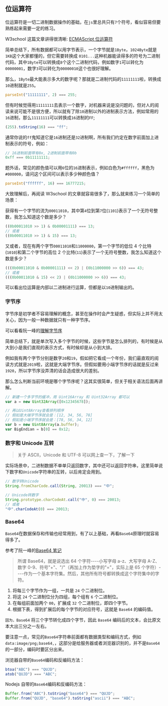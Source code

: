 ## 位运算符

位运算符是一切二进制数据操作的基础，在`js`里总共只有`7`个符号，看似容易但要熟练起来需要一定的练习。

W3school 这篇文章讲得很清晰: [ECMAScript 位运算符](https://www.w3school.com.cn/js/pro_js_operators_bitwise.asp)

简单总结下，所有数据都可以用字节表示，一个字节就是`1Byte`，`1024Byte`就是`1KB`这个大家都懂的，但它需要转换成 `0101...`这种机器能读得多的符号为二进制代码，其中`1Byte`可以转换成`8`个这个二进制代码，例如数字`1`可以转化为 `00000001`，数字`3`可以转化为`00000010`这个也很好理解。

那么，`1Byte`最大能表示多大的数字呢？那就是二进制代码的`11111111`啦，转换成`10`进制就是`255`。

```js
parseInt("11111111", 2) === 255;
```

但有时候觉得用`11111111`去表示一个数字，对机器来说是没问题的，但对人的阅读来说可能不是很方便，所以就有了除`10`进制以外的进制表示方法，例如常用的`16`进制，那么`11111111`可以转换成`16`进制的`FF`;

```js
(255).toString(16) === "ff";
```

通常你说的`ff`鬼知道它是`16`进制还是`32`进制啊，所有我们约定在数字前面加上进制表示的符号，例如：

```js
// 16进制前面带有0x, 2进制前面带有0b
0xff === 0b11111111;
```

题外话，常见的颜色值可以用`6`位的`16`进制表示，例如白色为`#ffffff`，黑色为`#000000`，请问这个区间可以表示多少种颜色值？

```js
parseInt("ffffff", 16) === 16777215;
```

大致理解后，再阅读 W3school 的文章就容易很多了，那么就来练习一个简单的场景：

获得有一个字节的流为`00011010`，其中第`4`位到第`7`位(`1101`)表示了一个无符号整数，我怎么知道这个数是多少？

```js
((0b00011010 >> 1) & 0b00001111) === 13;
// 或者
((0b00011010 >> 1) & 15) === 13;
```

又或者，现在有两个字节`00011010`和`11000000`，第一个字节的低位 4 个比特(`1010`)和第二个字节的高位 2 个比特(`11`)表示了一个无符号整数，我怎么知道这个数是多少？

```js
(((0b00011010 & 0b00001111) << 2) | (0b11000000 >> 6)) === 43;
// 或者
(((0b00011010 & 15) << 2) | (0b11000000 >> 6)) === 43;
```

可以看出位运算是内部以二进制进行运算，但都是以`10`进制输出的。

### 字节序

字节序是初学者不容易理解的概念，甚至在操作时会产生疑惑，但实际上并不用太关心，因为一般一种数据就只有一种字节序。

可以看看阮一峰的[理解字节序](http://www.ruanyifeng.com/blog/2016/11/byte-order.html)

简单总结下，就是单次写入多个字节的时候，这些字节是怎么排列的，有时候是从大到小是我们直观的表示方式，有时候却是从小到大排。

例如我有两个字节分别是数字`20`和`19`，假如把它看成一个年份，我们最直观的阅读方式就是`2019`啦，这就是大端字节序。但假如要用小端字节序的话就是反过来`1920`，所以字节序没弄清的话会造成很大的差别。

那么怎么判断当前环境是哪个字节序呢？这其实很简单，但关于相关语法后面再讲解。

```js
// 新建一个多字节的缓冲，用 Uint16Array 和 Uint32Array 都可以
var a = new Uint32Array([0x12345678]);

// 再以Uint8Array查看排列顺序
// 假如是大端字节序就会是：[12, 34, 56, 78]
// 假如是小端字节序就会是：[78, 56, 34, 12]
var b = new Uint8Array(a.buffer);
var BigEndian = b[0] == 0x12;
```

### 数字和 Unicode 互转

> 关于 ASCII，Unicode 和 UTF-8 可以网上查一下，了解一下

实际场景中，二进制数据不单单只返回数字，其中还可以返回字符串，这里简单说下数字和`Unicode`字符串的互转，以后肯定会用到。

```js
// 数字转Unicode
String.fromCharCode.call(String, 20013) === "中";

// Unicode转数字
String.prototype.charCodeAt.call("中", 0) === 20013;
// 或者
"中".charCodeAt(0) === 20013;
```

### Base64

`Base64`在数据保存和传输也经常用到，有了以上基础，再看`Base64`原理时就容易得多了。

参考了阮一峰的[Base64 笔记](http://www.ruanyifeng.com/blog/2008/06/base64.html)

> 所谓 Base64，就是说选出 64 个字符----小写字母 a-z、大写字母 A-Z、数字 0-9、符号"+"、"/"（再加上作为垫字的"="，实际上是 65 个字符）----作为一个基本字符集。然后，其他所有符号都转换成这个字符集中的字符。

1. 将每三个字节作为一组，一共是 `24` 个二进制位。
2. 将这 `24` 个二进制位分为四组，每个组有 `6` 个二进制位。
3. 在每组前面加两个 `00`，扩展成 `32` 个二进制位，即四个字节。
4. 根据下表，得到扩展后的每个字节的对应符号，这就是 `Base64` 的编码值。

`因为，Base64` 将三个字节转化成四个字节，因此 `Base64` 编码后的文本，会比原文本大出三分之一左右。

要注意一点，常见的`Base64`字符串前面都有数据类型和编码方式，例如`data:image/png;base64,`，这部分是给服务器或者浏览器识别的，并不是`Base64`的一部分，编码时要区分出来。

浏览器自带的`Base64`编码和反编码方法：

```js
btoa("ABC") === "QUJD";
atob("QUJD") === "ABC";
```

Nodejs 自带的`Base64`编码和反编码方法：

```js
Buffer.from("ABC").toString("base64") === "QUJD";
Buffer.from("QUJD", "base64").toString("ascii") === "ABC";
```

